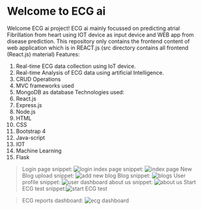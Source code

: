 # Welcome to ECG ai

Welcome ECG ai project!
ECG ai mainly focussed on predicting atrial Fibrillation from heart using IOT device as input device and WEB app from disease prediction.
This repository only contains the frontend content of web application which is in REACT.js (src directory contains all frontend (React.js) material)
Features:
  1. Real-time ECG data collection using IoT device.
  2. Real-time Analysis of ECG data using artificial Intelligence.
  3. CRUD Operations
  4. MVC frameworks used
  5. MongoDB as database
Technologies used:
  1. React.js
  2. Express.js
  3. Node.js
  4. HTML
  5. CSS
  6. Bootstrap 4
  7. Java-script
  8. IOT
  9. Machine Learning
  10. Flask
  
 > Login page snippet:
![login](https://user-images.githubusercontent.com/55867003/113104886-a29ffc00-921e-11eb-9a43-95198e27b233.png)
> index page snippet:
![index page](https://user-images.githubusercontent.com/55867003/113105315-15a97280-921f-11eb-90cc-b31fe65d4c01.png)
> New Blog upload snippet:
![add new blog](https://user-images.githubusercontent.com/55867003/113105400-2a860600-921f-11eb-8c51-33e571c5164e.png)
> Blog snippet:
![blogs](https://user-images.githubusercontent.com/55867003/113105444-35409b00-921f-11eb-91b2-2d2a50c8826e.png)
> User profile snippet:
![user dashboard](https://user-images.githubusercontent.com/55867003/113105677-7a64cd00-921f-11eb-997c-8c6896bc869c.png)
> about us snippet:
![about us](https://user-images.githubusercontent.com/55867003/113105704-83559e80-921f-11eb-800b-9ec4132b31fe.png)
>Start ECG test snippet:![start ECG test](https://user-images.githubusercontent.com/55867003/113106339-48079f80-9220-11eb-80a3-9b6e02f64485.png)

>ECG reports dashboard: ![ecg dashboard](https://user-images.githubusercontent.com/55867003/113106107-fd862300-921f-11eb-8a20-f2dc1cbef9a5.png)


